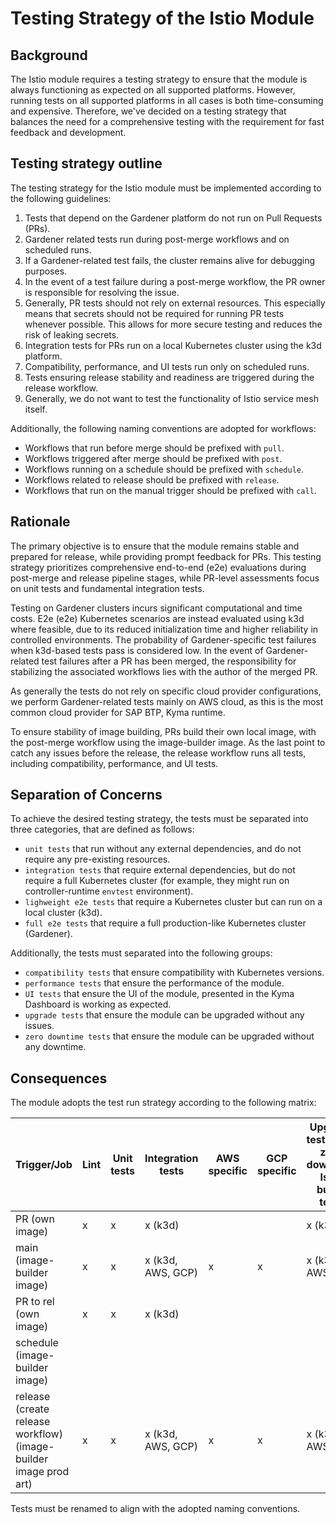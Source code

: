 # Testing Strategy of the Istio Module

## Background
The Istio module requires a testing strategy to ensure that the module is always functioning
as expected on all supported platforms.
However, running tests on all supported platforms in all cases is both time-consuming and expensive.
Therefore, we've decided on a testing strategy that balances the need for a comprehensive
testing with the requirement for fast feedback and development.

## Testing strategy outline

The testing strategy for the Istio module must be implemented according to the following guidelines:
1. Tests that depend on the Gardener platform do not run on Pull Requests (PRs).
2. Gardener related tests run during post-merge workflows and on scheduled runs.
3. If a Gardener-related test fails, the cluster remains alive for debugging purposes.
4. In the event of a test failure during a post-merge workflow, the PR owner is responsible for resolving the issue.
5. Generally, PR tests should not rely on external resources.
   This especially means that secrets should not be required for running PR tests whenever possible.
   This allows for more secure testing and reduces the risk of leaking secrets.
6. Integration tests for PRs run on a local Kubernetes cluster using the k3d platform.
7. Compatibility, performance, and UI tests run only on scheduled runs.
8. Tests ensuring release stability and readiness are triggered during the release workflow.
9. Generally, we do not want to test the functionality of Istio service mesh itself.

Additionally, the following naming conventions are adopted for workflows:
- Workflows that run before merge should be prefixed with `pull`.
- Workflows triggered after merge should be prefixed with `post`.
- Workflows running on a schedule should be prefixed with `schedule`.
- Workflows related to release should be prefixed with `release`.
- Workflows that run on the manual trigger should be prefixed with `call`.

## Rationale

The primary objective is to ensure that the module remains stable and prepared for release,
while providing prompt feedback for PRs.
This testing strategy prioritizes comprehensive end-to-end (e2e) evaluations during post-merge and release pipeline stages,
while PR-level assessments focus on unit tests and fundamental integration tests.

Testing on Gardener clusters incurs significant computational and time costs.
E2e (e2e) Kubernetes scenarios are instead evaluated using k3d where feasible,
due to its reduced initialization time and higher reliability in controlled environments.
The probability of Gardener-specific test failures when k3d-based tests pass is considered low.
In the event of Gardener-related test failures after a PR has been merged,
the responsibility for stabilizing the associated workflows lies with the author of the merged PR.

As generally the tests do not rely on specific cloud provider configurations,
we perform Gardener-related tests mainly on AWS cloud, 
as this is the most common cloud provider for SAP BTP, Kyma runtime.

To ensure stability of image building, PRs build their own local image,
with the post-merge workflow using the image-builder image.
As the last point to catch any issues before the release,
the release workflow runs all tests, including compatibility, performance, and UI tests.

## Separation of Concerns

To achieve the desired testing strategy,
the tests must be separated into three categories,
that are defined as follows:
- `unit tests` that run without any external dependencies, and do not require any pre-existing resources.
- `integration tests` that require external dependencies,
but do not require a full Kubernetes cluster (for example, they might run on controller-runtime `envtest` environment).
- `lighweight e2e tests` that require a Kubernetes cluster but can run on a local cluster (k3d).
- `full e2e tests` that require a full production-like Kubernetes cluster (Gardener).

Additionally, the tests must separated into the following groups:
- `compatibility tests` that ensure compatibility with Kubernetes versions.
- `performance tests` that ensure the performance of the module.
- `UI tests` that ensure the UI of the module, presented in the Kyma Dashboard is working as expected.
- `upgrade tests` that ensure the module can be upgraded without any issues.
- `zero downtime tests` that ensure the module can be upgraded without any downtime.

## Consequences

The module adopts the test run strategy according to the following matrix:

| Trigger/Job                                                      | Lint | Unit tests | Integration tests | AWS specific | GCP specific | Upgrade tests (incl zero downtime Istio bump test) | Compatibility test | UI tests | Performance tests |
|------------------------------------------------------------------|------|------------|-------------------|--------------|--------------|----------------------------------------------------|--------------------|----------|-------------------|
| PR (own image)                                                   | x    | x          | x (k3d)           |              |              | x (k3d)                                            |                    |          |                   |
| main (image-builder image)                                       | x    | x          | x (k3d, AWS, GCP) | x            | x            | x (k3d, AWS)                                       |                    |          |                   |
| PR to rel (own image)                                            | x    | x          | x (k3d)           |              |              |                                                    |                    |          |                   |
| schedule (image-builder image)                                   |      |            |                   |              |              |                                                    | x (k3d, AWS)       | x (k3d)  | x (AWS)           |
| release (create release workflow) (image-builder image prod art) | x    | x          | x (k3d, AWS, GCP) | x            | x            | x (k3d, AWS)                                       |                    |          |                   |

Tests must be renamed to align with the adopted naming conventions.
